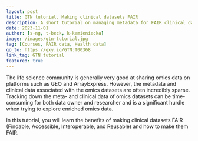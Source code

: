 ```yaml
---
layout: post
title: GTN tutorial. Making clinical datasets FAIR
description: A short tutorial on managing metadata for FAIR clinical datasets.
date: 2023-11-01
author: [s-ng, t-beck, k-kamieniecka]
image: /images/gtn-tutorial.jpg
tag: [Courses, FAIR data, Health data]
go_to: https://gxy.io/GTN:T00368
link_tag: GTN tutorial
featured: true 
---
```



The life science community is generally very good at sharing omics data on platforms such as GEO and ArrayExpress. However, the metadata and clinical data associated with the omics datasets are often incredibly sparse. Tracking down the meta- and clinical data of omics datasets can be time-consuming for both data owner and researcher and is a significant hurdle when trying to explore enriched omics data.

In this tutorial, you will learn the benefits of making clinical datasets FAIR (Findable, Accessible, Interoperable, and Reusable) and how to make them FAIR.